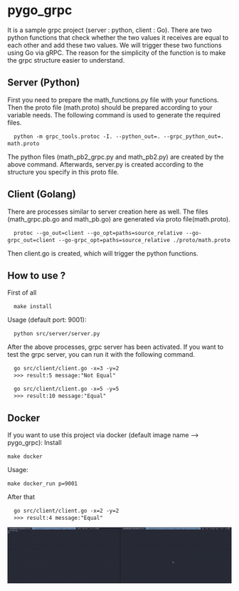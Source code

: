# pygo_grpc

It is a  sample grpc project (server : python, client : Go). There are two python functions that check whether the two values ​​it receives are equal to each other and add these two values. 
We will trigger these two functions using Go via gRPC. The reason for the simplicity of the function is to make the grpc structure easier to understand.

## Server (Python)
First you need to prepare the math_functions.py file with your functions. Then the proto file (math.proto) should be prepared according to your variable needs. The following command is used to generate the required files.
```
  python -m grpc_tools.protoc -I. --python_out=. --grpc_python_out=. math.proto
```
The python files (math_pb2_grpc.py and math_pb2.py) are created by the above command. Afterwards, server.py is created according to the structure you specify in this proto file.

## Client (Golang)

There are processes similar to server creation here as well. The files (math_grpc.pb.go and math_pb.go) are generated via proto file(math.proto).  
```
  protoc --go_out=client --go_opt=paths=source_relative --go-grpc_out=client --go-grpc_opt=paths=source_relative ./proto/math.proto
```
Then client.go is created, which will trigger the python functions.

## How to use ? 

First of all 
```
  make install
```
Usage (default port: 9001): 
```
  python src/server/server.py
``` 


After the above processes, grpc server has been activated. If you want to test the grpc server, you can run it with the following command. 

```
  go src/client/client.go -x=3 -y=2
  >>> result:5 message:"Not Equal"
```

```
  go src/client/client.go -x=5 -y=5
  >>> result:10 message:"Equal"
```
## Docker

If you want to use this project via docker (default image name --> pygo_grpc):
Install 
```
make docker
``` 
Usage:
``` 
make docker_run p=9001
``` 
After that
```
  go src/client/client.go -x=2 -y=2
  >>> result:4 message:"Equal"
```

![img](images/grpc.gif)